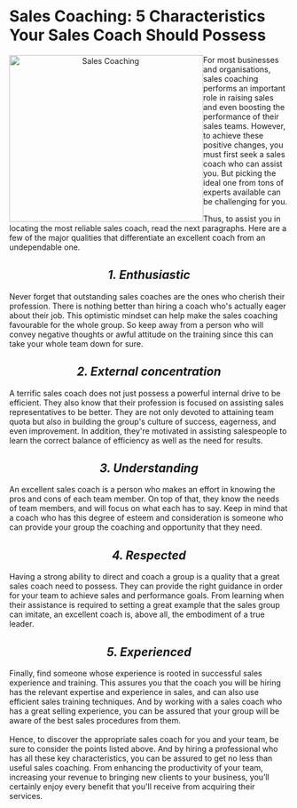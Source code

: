 <h1>Sales Coaching: 5 Characteristics Your Sales Coach Should Possess</h1>
 
<center><img src="https://salescoachinguk.files.wordpress.com/2018/10/sales-management-training.jpg?w=730" alt="Sales Coaching" style="float:left;width:350px;height:300px;"></center>

For most businesses and organisations, sales coaching performs an important role in raising sales and even boosting the performance of their sales teams. However, to achieve these positive changes, you must first seek a sales coach who can assist you. But picking the ideal one from tons of experts available can be challenging for you.

Thus, to assist you in locating the most reliable sales coach, read the next paragraphs. Here are a few of the major qualities that differentiate an excellent coach from an undependable one.

<h2><center><i><b>1. Enthusiastic</b><br></i></center></h2>
Never forget that outstanding sales coaches are the ones who cherish their profession. There is nothing better than hiring a coach who's actually eager about their job. This optimistic mindset can help make the sales coaching favourable for the whole group. So keep away from a person who will convey negative thoughts or awful attitude on the training since this can take your whole team down for sure.

<h2><center><i><b>2. External concentration</b><br></i></center></h2>
A terrific sales coach does not just possess a powerful internal drive to be efficient. They also know that their profession is focused on assisting sales representatives to be better. They are not only devoted to attaining team quota but also in building the group's culture of success, eagerness, and even improvement. In addition, they're motivated in assisting salespeople to learn the correct balance of efficiency as well as the need for results.

<h2><center><i><b>3. Understanding</b><br></i></center></h2>
An excellent sales coach is a person who makes an effort in knowing the pros and cons of each team member. On top of that, they know the needs of team members, and will focus on what each has to say. Keep in mind that a coach who has this degree of esteem and consideration is someone who can provide your group the coaching and opportunity that they need.

<h2><center><i><b>4. Respected</b><br></i></center></h2>
Having a strong ability to direct and coach a group is a quality that a great sales coach need to possess. They can provide the right guidance in order for your team to achieve sales and performance goals. From learning when their assistance is required to setting a great example that the sales group can imitate, an excellent coach is, above all, the embodiment of a true leader.

<h2><center><i><b>5. Experienced</b><br></i></center></h2>
Finally, find someone whose experience is rooted in successful sales experience and training. This assures you that the coach you will be hiring has the relevant expertise and experience in sales, and can also use efficient sales training techniques. And by working with a sales coach who has a great selling experience, you can be assured that your group will be aware of the best sales procedures from them.
<br><br>
Hence, to discover the appropriate sales coach for you and your team, be sure to consider the points listed above. And by hiring a professional who has all these key characteristics, you can be assured to get no less than useful sales coaching. From enhancing the productivity of your team, increasing your revenue to bringing new clients to your business, you’ll certainly enjoy every benefit that you'll receive from acquiring their services.
